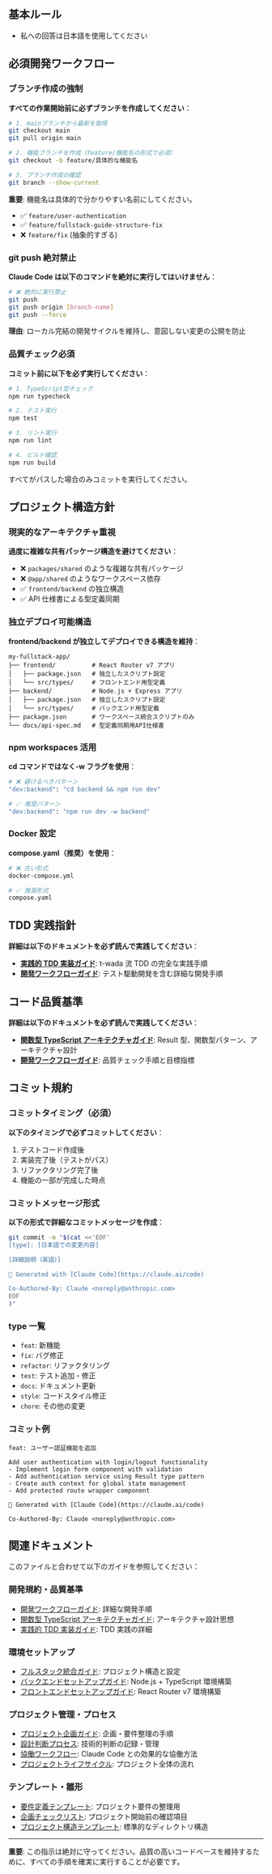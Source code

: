 ## 基本ルール

- 私への回答は日本語を使用してください

## 必須開発ワークフロー

### ブランチ作成の強制

**すべての作業開始前に必ずブランチを作成してください**：

```bash
# 1. mainブランチから最新を取得
git checkout main
git pull origin main

# 2. 機能ブランチを作成（feature/機能名の形式で必須）
git checkout -b feature/具体的な機能名

# 3. ブランチ作成の確認
git branch --show-current
```

**重要**: 機能名は具体的で分かりやすい名前にしてください。

- ✅ `feature/user-authentication`
- ✅ `feature/fullstack-guide-structure-fix`
- ❌ `feature/fix` (抽象的すぎる)

### git push 絶対禁止

**Claude Code は以下のコマンドを絶対に実行してはいけません**：

```bash
# ❌ 絶対に実行禁止
git push
git push origin [branch-name]
git push --force
```

**理由**: ローカル完結の開発サイクルを維持し、意図しない変更の公開を防止

### 品質チェック必須

**コミット前に以下を必ず実行してください**：

```bash
# 1. TypeScript型チェック
npm run typecheck

# 2. テスト実行
npm test

# 3. リント実行
npm run lint

# 4. ビルド確認
npm run build
```

すべてがパスした場合のみコミットを実行してください。

## プロジェクト構造方針

### 現実的なアーキテクチャ重視

**過度に複雑な共有パッケージ構造を避けてください**：

- ❌ `packages/shared` のような複雑な共有パッケージ
- ❌ `@app/shared` のようなワークスペース依存
- ✅ `frontend/backend` の独立構造
- ✅ API 仕様書による型定義同期

### 独立デプロイ可能構造

**frontend/backend が独立してデプロイできる構造を維持**：

```
my-fullstack-app/
├── frontend/          # React Router v7 アプリ
│   ├── package.json   # 独立したスクリプト設定
│   └── src/types/     # フロントエンド用型定義
├── backend/           # Node.js + Express アプリ
│   ├── package.json   # 独立したスクリプト設定
│   └── src/types/     # バックエンド用型定義
├── package.json       # ワークスペース統合スクリプトのみ
└── docs/api-spec.md   # 型定義同期用API仕様書
```

### npm workspaces 活用

**cd コマンドではなく-w フラグを使用**：

```bash
# ❌ 避けるべきパターン
"dev:backend": "cd backend && npm run dev"

# ✅ 推奨パターン
"dev:backend": "npm run dev -w backend"
```

### Docker 設定

**compose.yaml（推奨）を使用**：

```bash
# ❌ 古い形式
docker-compose.yml

# ✅ 推奨形式
compose.yaml
```

## TDD 実践指針

**詳細は以下のドキュメントを必ず読んで実践してください**：

- **[実践的 TDD 実装ガイド](./docs/standards/practical-tdd-implementation.md)**: t-wada 流 TDD の完全な実践手順
- **[開発ワークフローガイド](./docs/standards/development-workflow.md)**: テスト駆動開発を含む詳細な開発手順

## コード品質基準

**詳細は以下のドキュメントを必ず読んで実践してください**：

- **[関数型 TypeScript アーキテクチャガイド](./docs/standards/architecture.md)**: Result 型、関数型パターン、アーキテクチャ設計
- **[開発ワークフローガイド](./docs/standards/development-workflow.md)**: 品質チェック手順と目標指標

## コミット規約

### コミットタイミング（必須）

**以下のタイミングで必ずコミットしてください**：

1. テストコード作成後
2. 実装完了後（テストがパス）
3. リファクタリング完了後
4. 機能の一部が完成した時点

### コミットメッセージ形式

**以下の形式で詳細なコミットメッセージを作成**：

```bash
git commit -m "$(cat <<'EOF'
[type]: [日本語での変更内容]

[詳細説明（英語）]

🤖 Generated with [Claude Code](https://claude.ai/code)

Co-Authored-By: Claude <noreply@anthropic.com>
EOF
)"
```

### type 一覧

- `feat`: 新機能
- `fix`: バグ修正
- `refactor`: リファクタリング
- `test`: テスト追加・修正
- `docs`: ドキュメント更新
- `style`: コードスタイル修正
- `chore`: その他の変更

### コミット例

```
feat: ユーザー認証機能を追加

Add user authentication with login/logout functionality
- Implement login form component with validation
- Add authentication service using Result type pattern
- Create auth context for global state management
- Add protected route wrapper component

🤖 Generated with [Claude Code](https://claude.ai/code)

Co-Authored-By: Claude <noreply@anthropic.com>
```

## 関連ドキュメント

このファイルと合わせて以下のガイドを参照してください：

### 開発規約・品質基準
- [開発ワークフローガイド](./docs/standards/development-workflow.md): 詳細な開発手順
- [関数型 TypeScript アーキテクチャガイド](./docs/standards/architecture.md): アーキテクチャ設計思想
- [実践的 TDD 実装ガイド](./docs/standards/practical-tdd-implementation.md): TDD 実践の詳細

### 環境セットアップ
- [フルスタック統合ガイド](./docs/setup/fullstack-integration.md): プロジェクト構造と設定
- [バックエンドセットアップガイド](./docs/setup/backend-setup.md): Node.js + TypeScript 環境構築
- [フロントエンドセットアップガイド](./docs/setup/frontend-setup.md): React Router v7 環境構築

### プロジェクト管理・プロセス
- [プロジェクト企画ガイド](./docs/process/project-planning.md): 企画・要件整理の手順
- [設計判断プロセス](./docs/process/design-decisions.md): 技術的判断の記録・管理
- [協働ワークフロー](./docs/process/collaboration-workflow.md): Claude Code との効果的な協働方法
- [プロジェクトライフサイクル](./docs/process/project-lifecycle.md): プロジェクト全体の流れ

### テンプレート・雛形
- [要件定義テンプレート](./docs/templates/requirements-template.md): プロジェクト要件の整理用
- [企画チェックリスト](./docs/templates/planning-checklist.md): プロジェクト開始前の確認項目
- [プロジェクト構造テンプレート](./docs/templates/project-structure/README.md): 標準的なディレクトリ構造

---

**重要**: この指示は絶対に守ってください。品質の高いコードベースを維持するために、すべての手順を確実に実行することが必要です。
